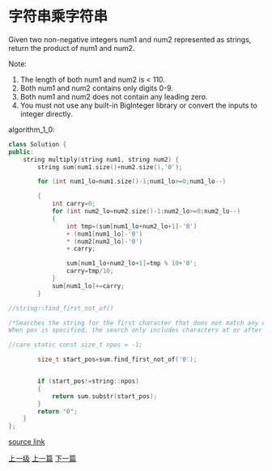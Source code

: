 # 字符串乘字符串

Given two non-negative integers num1 and num2 represented as strings, return the product of num1 and num2.

Note:

1. The length of both num1 and num2 is < 110\.
2. Both num1 and num2 contains only digits 0-9\.
3. Both num1 and num2 does not contain any leading zero.
4. You must not use any built-in BigInteger library or convert the inputs to integer directly.


algorithm_1_0:

```c++
class Solution {
public:
    string multiply(string num1, string num2) {
        string sum(num1.size()+num2.size(),'0');

        for (int num1_lo=num1.size()-1;num1_lo>=0;num1_lo--)

        {
            int carry=0;
            for (int num2_lo=num2.size()-1;num2_lo>=0;num2_lo--)
            {
                int tmp=(sum[num1_lo+num2_lo+1]-'0')
                + (num1[num1_lo]-'0')
                * (num2[num2_lo]-'0')
                + carry;

                sum[num1_lo+num2_lo+1]=tmp % 10+'0';
                carry=tmp/10;
            }
            sum[num1_lo]+=carry;
        }

//string::find_first_not_of()

/*Searches the string for the first character that does not match any of the characters specified in its arguments.
When pos is specified, the search only includes characters at or after position pos, ignoring any possible occurrences before that character.*/

//care static const size_t npos = -1;

        size_t start_pos=sum.find_first_not_of('0');


        if (start_pos!=string::npos)
        {
            return sum.substr(start_pos);
        }
        return "0";
    }
};
```

[source link](https://leetcode.com/problems/multiply-strings/discuss/)





[上一级](base.md)
[上一篇](Group_Anagrams.md)
[下一篇](Permutations.md)
